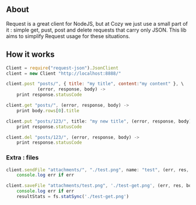 ## About

Request is a great client for NodeJS, but at Cozy we just use a small part of
it : simple get, pust, post and delete requests that carry only JSON. This lib
aims to simplify Request usage for these situations.

## How it works

```javascript
Client = require("request-json").JsonClient
client = new Client "http://localhost:8888/"

client.post "posts/", { title: "my title", content:"my content" }, \
            (error, response, body) ->
    print response.statusCode

client.get "posts/", (error, response, body) ->
    print body.rows[0].title

client.put "posts/123/", title: "my new title", (error, response, body) ->
    print response.statusCode

client.del "posts/123/", (error, response, body) ->
    print response.statusCode
```

### Extra : files

```javascript
client.sendFile "attachments/", "./test.png", name: "test", (err, res, body) ->
    console.log err if err

client.saveFile "attachments/test.png", './test-get.png', (err, res, body) ->
    console.log err if err
    resultStats = fs.statSync('./test-get.png')
```
